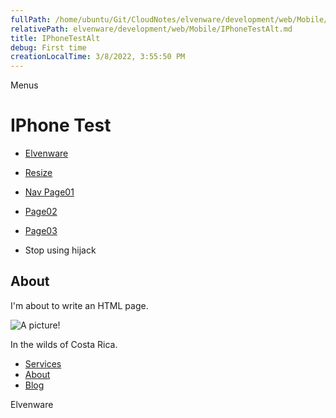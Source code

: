```yaml
---
fullPath: /home/ubuntu/Git/CloudNotes/elvenware/development/web/Mobile/IPhoneTestAlt.md
relativePath: elvenware/development/web/Mobile/IPhoneTestAlt.md
title: IPhoneTestAlt
debug: First time
creationLocalTime: 3/8/2022, 3:55:50 PM
---
```


<!-- toc -->
<!-- tocstop -->

Menus

IPhone Test
===========

-   [Elvenware](../index.html)
-   [Resize](#)

-   [Nav Page01](Page01.html)
-   [Page02](Page02.html)
-   [Page03](Page03.html)
-   Stop using hijack

About
-----

I'm about to write an HTML page.

![A picture!](../../../Art/photos/CostaRica/images/temp01/IMG_0929s.png)

In the wilds of Costa Rica.

-   [Services](services.html)
-   [About](about.html)
-   [Blog](blog.html)

Elvenware
